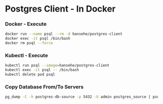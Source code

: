 # Postgres Client - In Docker 

### Docker - Execute
```bash
docker run --name psql --rm -d hansehe/postgres-client
docker exec -it psql /bin/bash
docker rm psql --force
```

### Kubectl - Execute
```bash
kubectl run psql --image=hansehe/postgres-client
kubectl exec -it psql -- /bin/bash
kubectl delete pod psql
```

### Copy Database From/To Servers
```bash
pg_dump -C -h postgres-db-source -p 5432 -U admin postgres_source | psql -h postgres-db-target -p 5432 -U admin postgres_target
```
